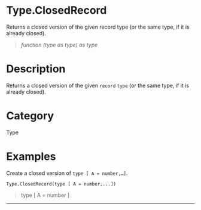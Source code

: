 ﻿# Type.ClosedRecord
Returns a closed version of the given record type (or the same type, if it is already closed).
> _function (type as type) as type_
# Description 
Returns a closed version of the given <code>record</code> <code>type</code> (or the same type, if it is already closed).
# Category 
Type
# Examples 
Create a closed version of <code>type [ A = number,…]</code>.
```
Type.ClosedRecord(type [ A = number,...])
```
> type [
    A = number
]
***

